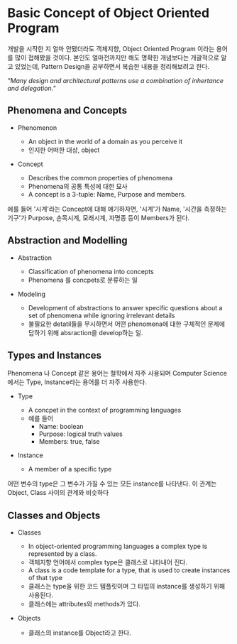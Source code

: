 # Basic Concept of Object Oriented Program

개발을 시작한 지 얼마 안됐더라도 객체지향, Object Oriented Program 이라는 용어를 많이 접해봤을 것이다.
본인도 얼마전까지만 해도 명확한 개념보다는 개괄적으로 알고 있었는데, 
Pattern Design을 공부하면서 복습한 내용을 정리해보려고 한다.

*"Many design and architectural patterns use a combination of inhertance and delegation."*

## Phenomena and Concepts

- Phenomenon
	- An object in the world of a domain as you perceive it
	- 인지한 어떠한 대상, object

- Concept
	- Describes the common properties of phenomena
	- Phenomena의 공통 특성에 대한 묘사 
	- A concept is a 3-tuple: Name, Purpose and members.

에를 들어 '시계'라는 Concept에 대해 얘기하자면,
'시계'가 Name, '시간을 측정하는 기구'가 Purpose, 손목시계, 모래시계, 자명종 등이 Members가 된다.

## Abstraction and Modelling

- Abstraction
	- Classification of phenomena into concepts
	- Phenomena 를 concpets로 분류하는 일

- Modeling
	- Development of abstractions to answer specific questions about a set of phenomena while ignoring irrelevant details
	- 불필요한 detatil들을 무시하면서 어떤 phenomena에 대한 구체적인 문제에 답하기 위해 absraction을 develop하는 일.

## Types and Instances

Phenomena 나 Concept 같은 용어는 철학에서 자주 사용되며 Computer Science에서는 Type, Instance라는 용어를 더 자주 사용한다.

- Type
	-  A concpet in the context of programming languages
	- 예를 들어 
		- Name: boolean
		- Purpose: logical truth values
		- Members: true, false

- Instance
	- A member of a specific type

어떤 변수의 type은 그 변수가 가질 수 있는 모든 instance를 나타낸다. 이 관계는 Object, Class 사이의 관계와 비슷하다

## Classes and Objects

- Classes
	- In object-oriented programming languages a complex type is represented by a class.
	- 객체지향 언어에서 complex type은 클래스로 나타내어 진다.
	- A class is a code template for a type, that is used to create instances of that type
	- 클래스는 type을 위한 코드 템플릿이며 그 타입의 instance를 생성하기 위해 사용된다.
	- 클래스에는 attributes와 methods가 있다.

- Objects
	- 클래스의 instance를 Object라고 한다.
